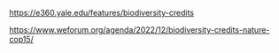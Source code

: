 https://e360.yale.edu/features/biodiversity-credits

https://www.weforum.org/agenda/2022/12/biodiversity-credits-nature-cop15/